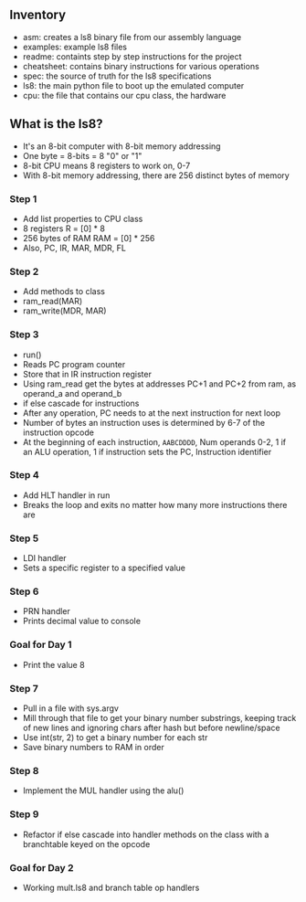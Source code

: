 ## Inventory
- asm: creates a ls8 binary file from our assembly language
- examples: example ls8 files
- readme: containts step by step instructions for the project
- cheatsheet: contains binary instructions for various operations
- spec: the source of truth for the ls8 specifications
- ls8: the main python file to boot up the emulated computer
- cpu: the file that contains our cpu class, the hardware

## What is the ls8?
- It's an 8-bit computer with 8-bit memory addressing
- One byte = 8-bits = 8 "0" or "1"
- 8-bit CPU means 8 registers to work on, 0-7
- With 8-bit memory addressing, there are 256 distinct bytes of memory


### Step 1
- Add list properties to CPU class
- 8 registers R = [0] * 8  
- 256 bytes of RAM RAM = [0] * 256
- Also, PC, IR, MAR, MDR, FL

### Step 2
- Add methods to class
- ram_read(MAR)
- ram_write(MDR, MAR) 

### Step 3
- run()
- Reads PC program counter
- Store that in IR instruction register
- Using ram_read get the bytes at addresses PC+1 and PC+2 from ram, as operand_a and operand_b
- if else cascade for instructions
- After any operation, PC needs to at the next instruction for next loop
- Number of bytes an instruction uses is determined by 6-7 of the instruction opcode
- At the beginning of each instruction, `AABCDDDD`,  Num operands 0-2, 1 if an ALU operation, 1 if instruction sets the PC, Instruction identifier
### Step 4
- Add HLT handler in run
- Breaks the loop and exits no matter how many more instructions there are
### Step 5
- LDI handler
- Sets a specific register to a specified value
### Step 6
- PRN handler
- Prints decimal value to console

### Goal for Day 1
- Print the value 8

### Step 7
- Pull in a file with sys.argv
- Mill through that file to get your binary number substrings, keeping track of new lines and ignoring chars after hash but before newline/space
- Use int(str, 2) to get a binary number for each str
- Save binary numbers to RAM in order

### Step 8
- Implement the MUL handler using the alu()

### Step 9
- Refactor if else cascade into handler methods on the class with a branchtable keyed on the opcode

### Goal for Day 2
- Working mult.ls8 and branch table op handlers